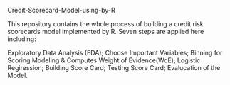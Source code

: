 Credit-Scorecard-Model-using-by-R

This repository contains the whole process of building a credit risk scorecards model implemented by R. Seven steps are applied here including:

Exploratory Data Analysis (EDA);
Choose Important Variables;
Binning for Scoring Modeling & Computes Weight of Evidence(WoE);
Logistic Regiression;
Building Score Card;
Testing Score Card;
Evalucation of the Model.
